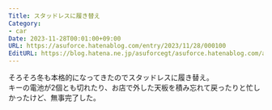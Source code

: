 ```yaml
---
Title: スタッドレスに履き替え
Category:
- car
Date: 2023-11-28T00:01:00+09:00
URL: https://asuforce.hatenablog.com/entry/2023/11/28/000100
EditURL: https://blog.hatena.ne.jp/asuforcegt/asuforce.hatenablog.com/atom/entry/6801883189062249509
---
```


そろそろ冬も本格的になってきたのでスタッドレスに履き替え。  
キーの電池が2個とも切れたり、お店で外した天板を積み忘れて戻ったりと忙しかったけど、無事完了した。
